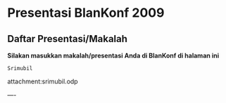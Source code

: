 # Presentasi BlanKonf 2009

## Daftar Presentasi/Makalah 

**Silakan masukkan makalah/presentasi Anda di BlanKonf di halaman ini**

    Srimubil 

attachment:srimubil.odp​


—-
 



